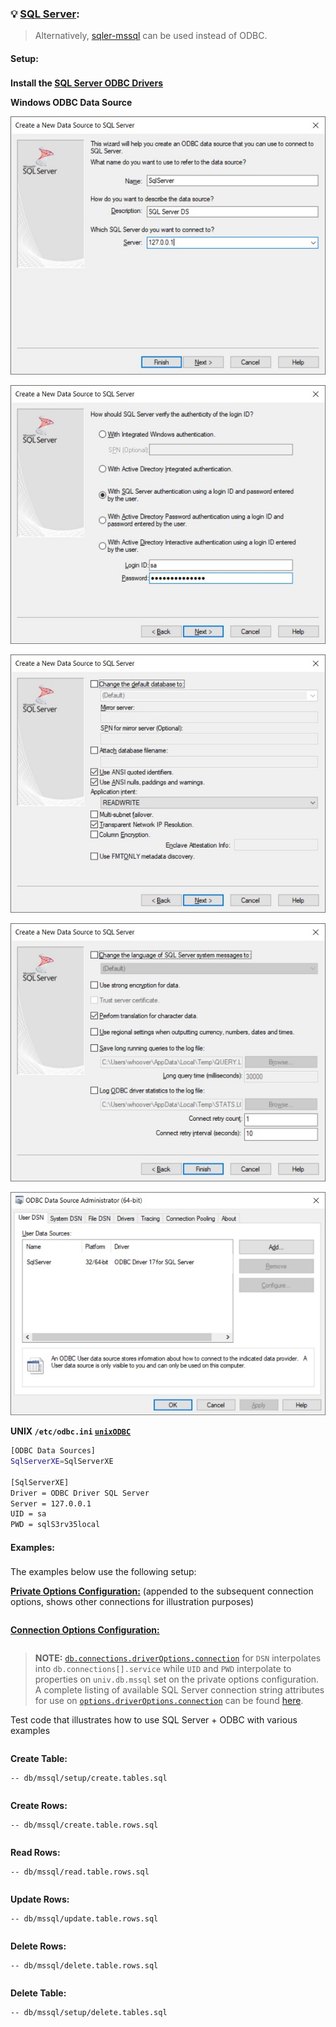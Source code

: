 ### 💡 [SQL Server](https://www.microsoft.com/en-us/sql-server/):

> Alternatively, [sqler-mssql](https://www.npmjs.com/package/sqler-mssql) can be used instead of ODBC.

#### Setup:<sub id="setup"></sub>

__Install the [SQL Server ODBC Drivers](https://docs.microsoft.com/en-us/sql/connect/odbc/download-odbc-driver-for-sql-server)__

__Windows ODBC Data Source__

![Windows ODBC Data Source 1](./img/odbc-mssql-ds1.jpg "Windows ODBC Data Source 1")

![Windows ODBC Data Source 2](./img/odbc-mssql-ds2.jpg "Windows ODBC Data Source 2")

![Windows ODBC Data Source 3](./img/odbc-mssql-ds3.jpg "Windows ODBC Data Source 3")

![Windows ODBC Data Source 4](./img/odbc-mssql-ds4.jpg "Windows ODBC Data Source 4")

![Windows ODBC Data Source 5](./img/odbc-mssql-ds5.jpg "Windows ODBC Data Source 5")

__UNIX `/etc/odbc.ini` [`unixODBC`](http://www.unixodbc.org/)__
```bash
[ODBC Data Sources]
SqlServerXE=SqlServerXE

[SqlServerXE]
Driver = ODBC Driver SQL Server  
Server = 127.0.0.1
UID = sa
PWD = sqlS3rv35local
```

#### Examples:<sub id="examples"></sub>

The examples below use the following setup:

__[Private Options Configuration:](https://ugate.github.io/sqler/Manager.html#~PrivateOptions)__ (appended to the subsequent connection options, shows other connections for illustration purposes)
```jsdocp ./test/fixtures/priv.json
```

__[Connection Options Configuration:](global.html#OdbcConnectionOptions)__
```jsdocp ./test/fixtures/mssql/mssql.json
```

> __NOTE:__ [`db.connections.driverOptions.connection`](global.html#OdbcConnectionOptions) for `DSN` interpolates into `db.connections[].service` while `UID` and `PWD` interpolate to properties on `univ.db.mssql` set on the private options configuration. A complete listing of available SQL Server connection string attributes for use on [`options.driverOptions.connection`](global.html#OdbcConnectionOptions) can be found [here](https://docs.microsoft.com/en-us/sql/connect/odbc/dsn-connection-string-attribute).

Test code that illustrates how to use SQL Server + ODBC with various examples
```jsdocp ./test/fixtures/run-example.js
```

__Create Table:__

```jsdocp ./test/db/mssql/setup/create.tables.sql
-- db/mssql/setup/create.tables.sql
```

```jsdocp ./test/lib/mssql/setup/create.tables.js
```

__Create Rows:__

```jsdocp ./test/db/mssql/create.table.rows.sql
-- db/mssql/create.table.rows.sql
```

```jsdocp ./test/lib/mssql/create.table.rows.js
```

__Read Rows:__

```jsdocp ./test/db/mssql/read.table.rows.sql
-- db/mssql/read.table.rows.sql
```

```jsdocp ./test/lib/mssql/read.table.rows.js
```

__Update Rows:__

```jsdocp ./test/db/mssql/update.table.rows.sql
-- db/mssql/update.table.rows.sql
```

```jsdocp ./test/lib/mssql/update.table.rows.js
```

__Delete Rows:__

```jsdocp ./test/db/mssql/delete.table.rows.sql
-- db/mssql/delete.table.rows.sql
```

```jsdocp ./test/lib/mssql/delete.table.rows.js
```

__Delete Table:__

```jsdocp ./test/db/mssql/setup/delete.tables.sql
-- db/mssql/setup/delete.tables.sql
```

```jsdocp ./test/lib/mssql/setup/delete.tables.js
```
